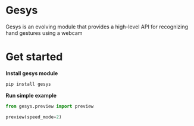 # Gesys
Gesys is an evolving module that provides a high-level API for recognizing hand gestures using a webcam

# Get started
**Install gesys module**
```python
pip install gesys
```
**Run simple example**
```python
from gesys.preview import preview

preview(speed_mode=2)
```
